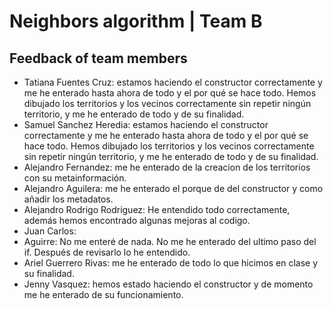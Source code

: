 # Neighbors algorithm | Team B

## Feedback of team members

- Tatiana Fuentes Cruz: estamos haciendo el constructor correctamente y me he enterado hasta ahora de todo y el por qué se hace todo. Hemos dibujado los territorios y los vecinos correctamente sin repetir ningún territorio, y me he enterado de todo y de su finalidad.
- Samuel Sanchez Heredia: estamos haciendo el constructor correctamente y me he enterado hasta ahora de todo y el por qué se hace todo. Hemos dibujado los territorios y los vecinos correctamente sin repetir ningún territorio, y me he enterado de todo y de su finalidad.
- Alejandro Fernandez: me he enterado de la creacion de los territorios con su metainformación.
- Alejandro Aguilera: me he enterado el porque de del constructor y como añadir los metadatos.
- Alejandro Rodrigo Rodriguez: He entendido todo correctamente, además hemos encontrado algunas mejoras al codigo.
- Juan Carlos:
- Aguirre: No me enteré de nada. No me he enterado del ultimo paso del if. Después de revisarlo lo he entendido.
- Ariel Guerrero Rivas: me he enterado de todo lo que hicimos en clase y su finalidad.
- Jenny Vasquez: hemos estado haciendo el constructor y de momento me he enterado de su funcionamiento.
